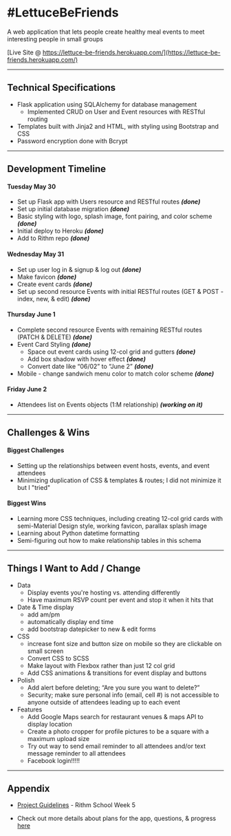 # #LettuceBeFriends

A web application that lets people create healthy meal events to meet interesting people in small groups

[Live Site @ https://lettuce-be-friends.herokuapp.com/](https://lettuce-be-friends.herokuapp.com/)

********

## Technical Specifications

* Flask application using SQLAlchemy for database management
	* Implemented CRUD on User and Event resources with RESTful routing
* Templates built with Jinja2 and HTML, with styling using Bootstrap and CSS
* Password encryption done with Bcrypt

********

## Development Timeline

#### Tuesday May 30

* Set up Flask app with Users resource and RESTful routes **_(done)_**
* Set up initial database migration **_(done)_**
* Basic styling with logo, splash image, font pairing, and color scheme **_(done)_**
* Initial deploy to Heroku **_(done)_**
* Add to Rithm repo **_(done)_**

#### Wednesday May 31

* Set up user log in & signup & log out **_(done)_**
* Make favicon **_(done)_**
* Create event cards **_(done)_**
* Set up second resource Events with initial RESTful routes (GET & POST - index, new, & edit) **_(done)_**

#### Thursday June 1

* Complete second resource Events with remaining RESTful routes (PATCH & DELETE) **_(done)_**
* Event Card Styling **_(done)_**
    * Space out event cards using 12-col grid and gutters **_(done)_**
    * Add box shadow with hover effect **_(done)_**
    * Convert date like “06/02” to “June 2” **_(done)_**
* Mobile - change sandwich menu color to match color scheme **_(done)_**

#### Friday June 2
 
* Attendees list on Events objects (1:M relationship) **_(working on it)_**

********

## Challenges & Wins

#### Biggest Challenges

* Setting up the relationships between event hosts, events, and event attendees
* Minimizing duplication of CSS & templates & routes; I did not minimize it but I "tried" 

#### Biggest Wins

* Learning more CSS techniques, including creating 12-col grid cards with semi-Material Design style, working favicon, parallax splash image
* Learning about Python datetime formatting
* Semi-figuring out how to make relationship tables in this schema

********

## Things I Want to Add / Change

* Data
    * Display events you're hosting vs. attending differently
    * Have maximum RSVP count per event and stop it when it hits that
* Date & Time display 
    * add am/pm 
    * automatically display end time 
    * add bootstrap datepicker to new & edit forms
* CSS
    * increase font size and button size on mobile so they are clickable on small screen
    * Convert CSS to SCSS
    * Make layout with Flexbox rather than just 12 col grid
    * Add CSS animations & transitions for event display and buttons
* Polish
    * Add alert before deleting; “Are you sure you want to delete?” 
    * Security; make sure personal info (email, cell #) is not accessible to anyone outside of attendees leading up to each event
* Features
    * Add Google Maps search for restaurant venues & maps API to display location
    * Create a photo cropper for profile pictures to be a square with a maximum upload size
    * Try out way to send email reminder to all attendees and/or text message reminder to all attendees
    * Facebook login!!!!!

********

## Appendix

* [Project Guidelines](https://github.com/rithmschool/fullstack_project) - Rithm School Week 5

* Check out more details about plans for the app, questions, & progress [here](https://docs.google.com/document/d/1UcY4zTgfRUQolKyFGeEFAckOhiQEANiOMKMgdrafxm4/edit?usp=sharing)
